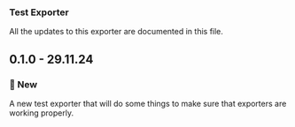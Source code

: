### Test Exporter
All the updates to this exporter are documented in this file.

## 0.1.0 - 29.11.24

### 🚀 New

A new test exporter that will do some things to make sure that exporters are working properly.
